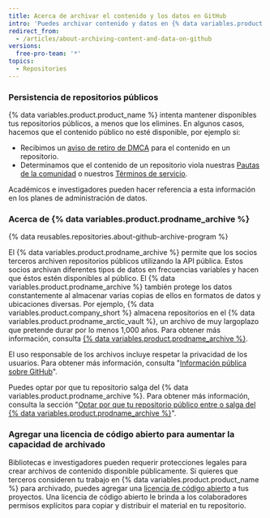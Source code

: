 ```yaml
---
title: Acerca de archivar el contenido y los datos en GitHub
intro: 'Puedes archivar contenido y datos en {% data variables.product.product_name %} para que otras personas puedan verlos y hacer referencia.'
redirect_from:
  - /articles/about-archiving-content-and-data-on-github
versions:
  free-pro-team: '*'
topics:
  - Repositories
---
```


### Persistencia de repositorios públicos

{% data variables.product.product_name %} intenta mantener disponibles tus repositorios públicos, a menos que los elimines. En algunos casos, hacemos que el contenido público no esté disponible, por ejemplo si:

- Recibimos un [aviso de retiro de DMCA](/articles/dmca-takedown-policy) para el contenido en un repositorio.
- Determinamos que el contenido de un repositorio viola nuestras [Pautas de la comunidad](/articles/github-community-guidelines) o nuestros [Términos de servicio](/articles/github-terms-of-service/).

Académicos e investigadores pueden hacer referencia a esta información en los planes de administración de datos.

### Acerca de {% data variables.product.prodname_archive %}

{% data reusables.repositories.about-github-archive-program %}

El {% data variables.product.prodname_archive %} permite que los socios terceros archiven repositorios públicos utilizando la API pública. Estos socios archivan diferentes tipos de datos en frecuencias variables y hacen que éstos estén disponibles al público. El {% data variables.product.prodname_archive %} también protege los datos constantemente al almacenar varias copias de ellos en formatos de datos y ubicaciones diversas. Por ejemplo, {% data variables.product.company_short %} almacena repositorios en el {% data variables.product.prodname_arctic_vault %}, un archivo de muy largoplazo que pretende durar por lo menos 1,000 años. Para obtener más información, consulta [{% data variables.product.prodname_archive %}](https://archiveprogram.github.com/).

El uso responsable de los archivos incluye respetar la privacidad de los usuarios. Para obtener más información, consulta "[Información pública sobre GitHub](/articles/github-privacy-statement/#public-information-on-github)".

Puedes optar por que tu repositorio salga del {% data variables.product.prodname_archive %}. Para obtener más información, consulta la sección "[Optar por que tu repositorio público entre o salga del {% data variables.product.prodname_archive %}](/github/understanding-how-github-uses-and-protects-your-data/opting-into-or-out-of-the-github-archive-program-for-your-public-repository)".

### Agregar una licencia de código abierto para aumentar la capacidad de archivado

Bibliotecas e investigadores pueden requerir protecciones legales para crear archivos de contenido disponible públicamente. Si quieres que terceros consideren tu trabajo en {% data variables.product.product_name %} para archivado, puedes agregar una [licencia de código abierto](/articles/open-source-licensing) a tus proyectos. Una licencia de código abierto le brinda a los colaboradores permisos explícitos para copiar y distribuir el material en tu repositorio.
